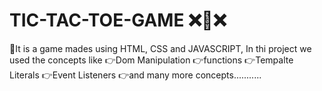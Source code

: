 # TIC-TAC-TOE-GAME ❌🔴❌

🌟It is a game mades using HTML, CSS and JAVASCRIPT, In thi project we used the concepts like
👉Dom Manipulation
👉functions
👉Tempalte Literals
👉Event Listeners
👉and many more concepts...........


